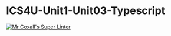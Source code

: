 # ICS4U-Unit1-Unit03-Typescript

[![Mr Coxall's Super Linter](https://github.com/mohammedal-ess/ICS4U-Unit1-Unit03-Typescript/workflows/Mr%20Coxall's%20Super%20Linter/badge.svg)](https://github.com/mohammedal-ess/ICS4U-Unit1-Unit03-Typescript/actions/)
